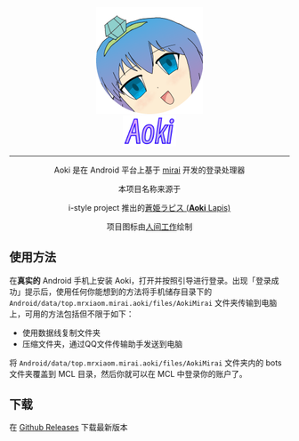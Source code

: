 <div align="center">
    <img width="192" src="app/src/main/res/drawable/icon_round.png" alt="logo"><br/>
    <img width="96" src="docs/images/logo.svg">

------

Aoki 是在 Android 平台上基于 [mirai](https://github.com/mamoe/mirai) 开发的登录处理器

本项目名称来源于

i-style project 推出的[蒼姫ラピス (**Aoki** Lapis)](https://en.wikipedia.org/wiki/Aoki_Lapis)

项目图标由[人间工作](https://www.pixiv.net/artworks/103427447)绘制

</div>

## 使用方法

在**真实的** Android 手机上安装 Aoki，打开并按照引导进行登录。出现「登录成功」提示后，使用任何你能想到的方法将手机储存目录下的 `Android/data/top.mrxiaom.mirai.aoki/files/AokiMirai` 文件夹传输到电脑上，可用的方法包括但不限于如下：

* 使用数据线复制文件夹
* 压缩文件夹，通过QQ文件传输助手发送到电脑

将 `Android/data/top.mrxiaom.mirai.aoki/files/AokiMirai` 文件夹内的 bots 文件夹覆盖到 MCL 目录，然后你就可以在 MCL 中登录你的账户了。

## 下载

在 [Github Releases](https://github.com/MrXiaoM/Aoki/releases) 下载最新版本

